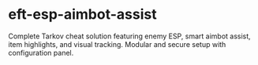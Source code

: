 # eft-esp-aimbot-assist
Complete Tarkov cheat solution featuring enemy ESP, smart aimbot assist, item highlights, and visual tracking. Modular and secure setup with configuration panel.
